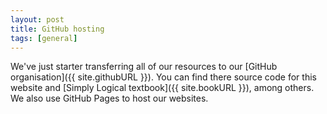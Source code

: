 ```yaml
---
layout: post
title: GitHub hosting
tags: [general]
---
```


We've just starter transferring all of our resources to our [GitHub organisation]({{ site.githubURL }}). You can find there source code for this website and [Simply Logical textbook]({{ site.bookURL }}), among others. We also use GitHub Pages to host our websites.
